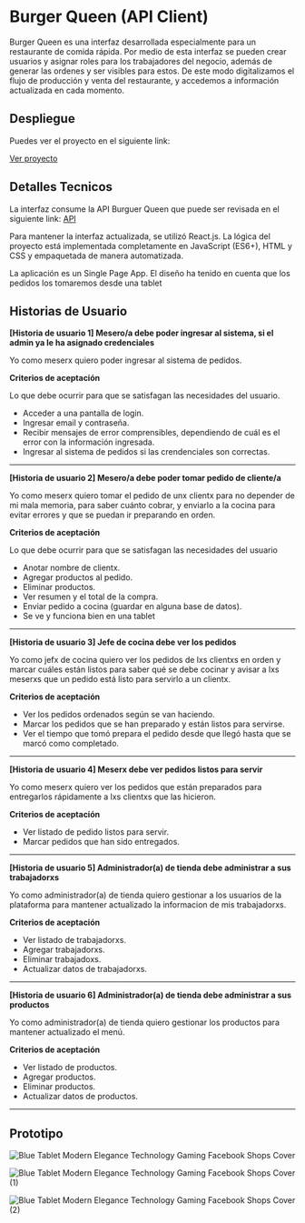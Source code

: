 # Burger Queen (API Client)

Burger Queen es una interfaz desarrollada especialmente para un restaurante de comida rápida. Por medio de esta interfaz se pueden crear usuarios y asignar roles para los trabajadores del negocio, además de generar las ordenes y ser visibles para estos. De este modo digitalizamos el flujo de producción y venta del restaurante, y accedemos a información actualizada en cada momento. 

## Despliegue

Puedes ver el proyecto en el siguiente link:

[Ver proyecto](https://alissonch.github.io/LIM015-burger-queen-api-client/#/)

## Detalles Tecnicos
La interfaz consume la API Burguer Queen que puede ser revisada en el siguiente link: [API](https://github.com/AlissonCH/LIM015-burger-queen-api)

Para mantener la interfaz actualizada, se utilizó React.js. La lógica del proyecto está implementada completamente en JavaScript (ES6+), HTML y CSS y empaquetada de manera automatizada.

La aplicación es un Single Page App. El diseño ha tenido en cuenta que los pedidos los tomaremos desde una tablet

## Historias de Usuario

**[Historia de usuario 1] Mesero/a debe poder ingresar al sistema, si el admin ya le ha asignado credenciales**

Yo como meserx quiero poder ingresar al sistema de pedidos.

**Criterios de aceptación**

Lo que debe ocurrir para que se satisfagan las necesidades del usuario.

- Acceder a una pantalla de login.
- Ingresar email y contraseña.
- Recibir mensajes de error comprensibles, dependiendo de cuál es el error con la información ingresada.
- Ingresar al sistema de pedidos si las crendenciales son correctas.

---

**[Historia de usuario 2] Mesero/a debe poder tomar pedido de cliente/a**

Yo como meserx quiero tomar el pedido de unx clientx para no depender de mi mala memoria, para saber cuánto cobrar, y enviarlo a la cocina para evitar errores y que se puedan ir preparando en orden.

**Criterios de aceptación**

Lo que debe ocurrir para que se satisfagan las necesidades del usuario

- Anotar nombre de clientx.
- Agregar productos al pedido.
- Eliminar productos.
- Ver resumen y el total de la compra.
- Enviar pedido a cocina (guardar en alguna base de datos).
- Se ve y funciona bien en una tablet

---
**[Historia de usuario 3] Jefe de cocina debe ver los pedidos**

Yo como jefx de cocina quiero ver los pedidos de lxs clientxs en orden y marcar cuáles están listos para saber qué se debe cocinar y avisar a lxs meserxs que un pedido está listo para servirlo a un clientx.

**Criterios de aceptación**
- Ver los pedidos ordenados según se van haciendo.
- Marcar los pedidos que se han preparado y están listos para servirse.
- Ver el tiempo que tomó prepara el pedido desde que llegó hasta que se marcó como completado.

---

**[Historia de usuario 4] Meserx debe ver pedidos listos para servir**

Yo como meserx quiero ver los pedidos que están preparados para entregarlos rápidamente a lxs clientxs que las hicieron.

**Criterios de aceptación**
- Ver listado de pedido listos para servir.
- Marcar pedidos que han sido entregados.
---

**[Historia de usuario 5] Administrador(a) de tienda debe administrar a sus trabajadorxs**

Yo como administrador(a) de tienda quiero gestionar a los usuarios de la plataforma para mantener actualizado la informacion de mis trabajadorxs.

**Criterios de aceptación**
- Ver listado de trabajadorxs.
- Agregar trabajadorxs.
- Eliminar trabajadoxs.
- Actualizar datos de trabajadorxs.

---
**[Historia de usuario 6] Administrador(a) de tienda debe administrar a sus productos**

Yo como administrador(a) de tienda quiero gestionar los productos para mantener actualizado el menú.

**Criterios de aceptación**
- Ver listado de productos.
- Agregar productos.
- Eliminar productos.
- Actualizar datos de productos.

---

## Prototipo
![Blue Tablet Modern Elegance Technology   Gaming Facebook Shops Cover](https://user-images.githubusercontent.com/85115054/139164897-a375494c-b6f7-4e13-929d-7f194e7ba48a.png)

![Blue Tablet Modern Elegance Technology   Gaming Facebook Shops Cover (1)](https://user-images.githubusercontent.com/85115054/139164912-30cea781-1b33-400a-b477-732149325249.png)

![Blue Tablet Modern Elegance Technology   Gaming Facebook Shops Cover (2)](https://user-images.githubusercontent.com/85115054/139164924-4ef7c17b-9ff9-404d-a1ff-16a21039a343.png)


